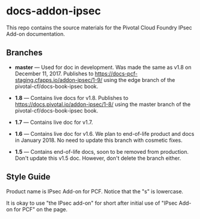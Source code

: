 # docs-addon-ipsec

This repo contains the source materials for the Pivotal Cloud Foundry IPsec Add-on documentation.

## Branches 

* **master** — Used for doc in development. Was made the same as v1.8 on December 11, 2017.
               Publishes to https://docs-pcf-staging.cfapps.io/addon-ipsec/1-9/ using the 
               edge branch of the pivotal-cf/docs-book-ipsec book.
               
* **1.8** — Contains live docs for v1.8. Publishes to https://docs.pivotal.io/addon-ipsec/1-8/ using the 
               master branch of the pivotal-cf/docs-book-ipsec book.

* **1.7** — Contains live doc for v1.7.

* **1.6** — Contains live doc for v1.6.
            We plan to end-of-life product and docs in January 2018.
            No need to update this branch with cosmetic fixes.

* **1.5** — Contains end-of-life docs, soon to be removed from production.
            Don't update this v1.5 doc. 
            However, don't delete the branch either.

## Style Guide

Product name is IPsec Add-on for PCF. Notice that the "s" is lowercase.

It is okay to use "the IPsec add-on" for short after initial use of "IPsec Add-on for PCF" on the page.
